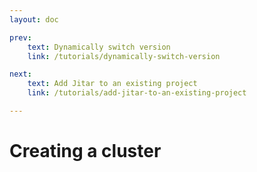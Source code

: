 ```yaml
---
layout: doc

prev:
    text: Dynamically switch version
    link: /tutorials/dynamically-switch-version

next:
    text: Add Jitar to an existing project
    link: /tutorials/add-jitar-to-an-existing-project

---
```


# Creating a cluster
